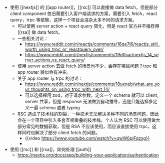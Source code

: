 - 使用 [[nextjs]] 的 [[app router]]，[[rsc]] 可以直接做 data fetch，但是部分 client component 依旧需要引入客户端请求的方案，需要引入 fetch，react query，trpc 等依赖，这样一个项目会混杂太多不同的请求方案。
	- 可以使用 server action + react query 简化，但是 react 官方并不推荐用 [[rsa]] 做 data fetch。
	- 一些相关讨论：
		- https://www.reddit.com/r/reactjs/comments/16qe7l6/reactjs_still_worth_using_trpc_or_reactquery_over/
		- https://www.reddit.com/r/nextjs/comments/19d0sar/nextjs_14_server_actions_vs_react_query/
	- 使用 server action 去做 fetch 的场景也不少，会存在哪些问题？trpc 和 app router 貌似会有冲突。
	- 关于 app router 与 trpc 的讨论：
		- https://www.reddit.com/r/nextjs/comments/18uxneb/what_are_your_thoughts_on_using_trpc_with_next_14/
		- 可以选择裸用 zod，对于请求参数，定义一个 schema 就可以 client, server 共享，但是 response 无法做到自动推导，还是只能选择多定义一遍 schema 或者 typing
	- RSC 造成了技术栈的割裂，一种技术无法解决多种不同的场景问题，因此会在一个项目中引入多套互相重叠的技术栈。个人认为 RSC 可以使用做大部分常见的数据获取，但是 RSA 不应该使用，而应该直接使用 trpc，这样同时也解决了部分 client fetch 的问题。
		- {{video https://www.youtube.com/watch?v=qwW6pjFqzxg}}
		-
- 使用 [[rsc]] 和 [[rsa]]，如何处理 [[auth]]
	- https://nextjs.org/docs/app/building-your-application/authentication